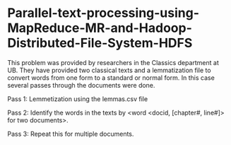 # Parallel-text-processing-using-MapReduce-MR-and-Hadoop-Distributed-File-System-HDFS

This problem was provided by researchers in the Classics department at UB. They have provided
two classical texts and a lemmatization file to convert words from one form to a standard or
normal form. In this case several passes through the documents were done. 


Pass 1: Lemmetization using the lemmas.csv file


Pass 2: Identify the words in the texts by <word <docid, [chapter#, line#]> for two documents>.


Pass 3: Repeat this for multiple documents.
